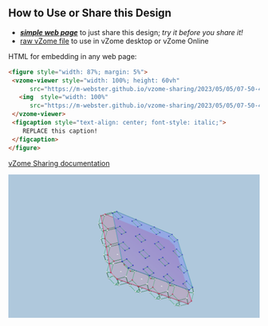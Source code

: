 
## How to Use or Share this Design

 - [***simple web page***](<https://m-webster.github.io/vzome-sharing/2023/05/05/07-50-41-plane4x4-LX-squares/>) to just share this design; *try it before you share it!*
 - [raw vZome file](<https://raw.githubusercontent.com/m-webster/vzome-sharing/main/2023/05/05/07-50-41-plane4x4-LX-squares/plane4x4-LX-squares.vZome>) to use in vZome desktop or vZome Online
 
 HTML for embedding in any web page:
 ```html
<figure style="width: 87%; margin: 5%">
  <vzome-viewer style="width: 100%; height: 60vh"
       src="https://m-webster.github.io/vzome-sharing/2023/05/05/07-50-41-plane4x4-LX-squares/plane4x4-LX-squares.vZome" >
    <img  style="width: 100%"
       src="https://m-webster.github.io/vzome-sharing/2023/05/05/07-50-41-plane4x4-LX-squares/plane4x4-LX-squares.png" >
  </vzome-viewer>
  <figcaption style="text-align: center; font-style: italic;">
     REPLACE this caption!
  </figcaption>
</figure>
 ```

[vZome Sharing documentation](https://vzome.github.io/vzome/sharing.html#how-it-works)

![Image](<plane4x4-LX-squares.png>)

